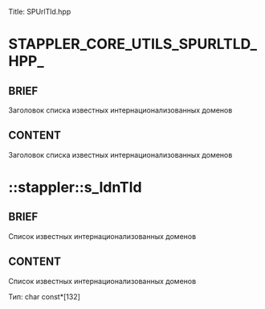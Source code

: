 Title: SPUrlTld.hpp


# STAPPLER_CORE_UTILS_SPURLTLD_HPP_

## BRIEF

Заголовок списка известных интернационализованных доменов

## CONTENT

Заголовок списка известных интернационализованных доменов


# ::stappler::s_IdnTld

## BRIEF

Список известных интернационализованных доменов

## CONTENT

Список известных интернационализованных доменов

Тип: char const*[132]
